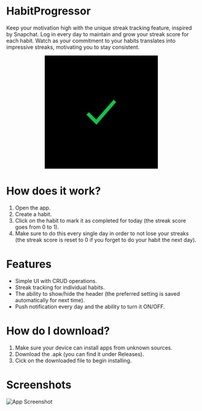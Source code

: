 # HabitProgressor
Keep your motivation high with the unique streak tracking feature, inspired by Snapchat. Log in every day to maintain and grow your streak score for each habit. Watch as your commitment to your habits translates into impressive streaks, motivating you to stay consistent.

<p align="center">
  <img src="assets/icon.png" alt="Alt Text" width="300"/>
</p>

# How does it work?
1. Open the app.
2. Create a habit.
3. Click on the habit to mark it as completed for today (the streak score goes from 0 to 1).
4. Make sure to do this every single day in order to not lose your streaks (the streak score is reset to 0 if you forget to do your habit the next day).

# Features
- Simple UI with CRUD operations.
- Streak tracking for individual habits.
- The ability to show/hide the header (the preferred setting is saved automatically for next time).
- Push notification every day and the ability to turn it ON/OFF.

# How do I download?
1. Make sure your device can install apps from unknown sources.
2. Download the .apk (you can find it under Releases).
3. Cick on the downloaded file to begin installing.

# Screenshots
<img src="https://user-images.githubusercontent.com/75580734/281839185-f6f035ae-6ee8-4fed-81c3-0f6544483d98.jpg" alt="App Screenshot" height="500"/>
